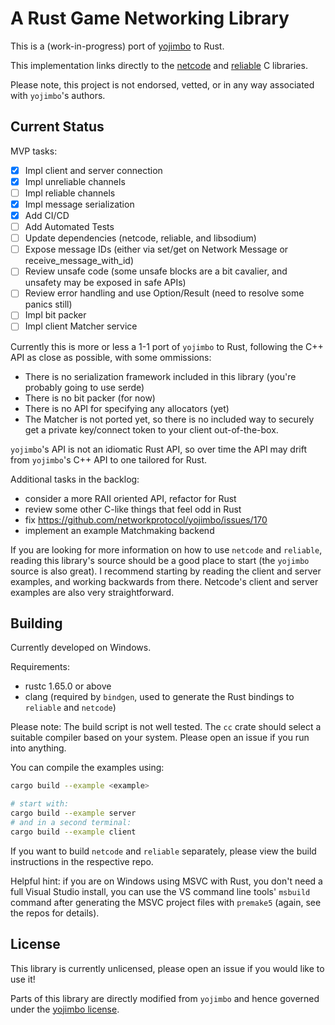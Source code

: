 # A Rust Game Networking Library

This is a (work-in-progress) port of [yojimbo](https://github.com/networkprotocol/yojimbo) to Rust. 

This implementation links directly to the [netcode](https://github.com/networkprotocol/netcode) and [reliable](https://github.com/networkprotocol/reliable) C libraries.

Please note, this project is not endorsed, vetted, or in any way associated with `yojimbo`'s authors.

## Current Status

MVP tasks:

 - [x] Impl client and server connection
 - [x] Impl unreliable channels
 - [ ] Impl reliable channels
 - [x] Impl message serialization
 - [x] Add CI/CD
 - [ ] Add Automated Tests
 - [ ] Update dependencies (netcode, reliable, and libsodium)
 - [ ] Expose message IDs (either via set/get on Network Message or receive_message_with_id)
 - [ ] Review unsafe code (some unsafe blocks are a bit cavalier, and unsafety may be exposed in safe APIs)
 - [ ] Review error handling and use Option/Result (need to resolve some panics still)
 - [ ] Impl bit packer
 - [ ] Impl client Matcher service

Currently this is more or less a 1-1 port of `yojimbo` to Rust, following the C++ API as close as possible, with some ommissions:

 - There is no serialization framework included in this library (you're probably going to use serde)
 - There is no bit packer (for now)
 - There is no API for specifying any allocators (yet)
 - The Matcher is not ported yet, so there is no included way to securely get a private key/connect token to your client out-of-the-box.

`yojimbo`'s API is not an idiomatic Rust API, so over time the API may drift from `yojimbo`'s C++ API to one tailored for Rust.

Additional tasks in the backlog:

 - consider a more RAII oriented API, refactor for Rust
 - review some other C-like things that feel odd in Rust
 - fix https://github.com/networkprotocol/yojimbo/issues/170
 - implement an example Matchmaking backend

If you are looking for more information on how to use `netcode` and `reliable`, reading this library's source should be a good place to start (the `yojimbo` source is also great). I recommend starting by reading the client and server examples, and working backwards from there. Netcode's client and server examples are also very straightforward.

## Building

Currently developed on Windows.

Requirements:

 - rustc 1.65.0 or above
 - clang (required by `bindgen`, used to generate the Rust bindings to `reliable` and `netcode`)

Please note: The build script is not well tested. The `cc` crate should select a suitable compiler based on your system. Please open an issue if you run into anything.

You can compile the examples using:

```sh
cargo build --example <example>

# start with:
cargo build --example server
# and in a second terminal:
cargo build --example client
```

If you want to build `netcode` and `reliable` separately, please view the build instructions in the respective repo.

Helpful hint: if you are on Windows using MSVC with Rust, you don't need a full Visual Studio install, you can use the VS command line tools' `msbuild` command after generating the MSVC project files with `premake5` (again, see the repos for details).

## License

This library is currently unlicensed, please open an issue if you would like to use it!

Parts of this library are directly modified from `yojimbo` and hence governed under the [yojimbo license](https://github.com/networkprotocol/yojimbo/blob/master/LICENCE).